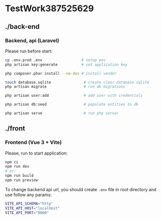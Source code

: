 # TestWork387525629


## ./back-end

### Backend, api (Laravel)


Please run before start:

```bash
cp .env.prod .env                  # setup env
php artisan key:generate           # set application key

php composer.phar install --no-dev # install vendor

touch database.sqlite               # create clear database sqlite
php artisan migrate                 # run db migrations

php artisan user:add                # add user with credentials

php artisan db:seed                 # populate entities to db 

php artisan serve                   # run php server
```



## ./front

### Frontend (Vue 3 + Vite)



Please, run to start application:
```sh
npm ci
npm run dev
# or:
npm run build
npm run preview
```


To change backend api url, you should create `.env` file in root directory and use follow any params:
```bash
VITE_API_SCHEMA="http"
VITE_API_HOST="localhost"
VITE_API_PORT="8000"
```



